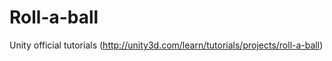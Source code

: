 Roll-a-ball
===========

Unity official tutorials (http://unity3d.com/learn/tutorials/projects/roll-a-ball)
